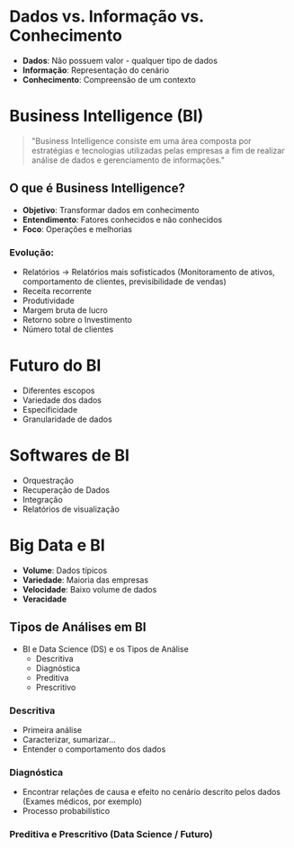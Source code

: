 # Dados vs. Informação vs. Conhecimento

- **Dados**: Não possuem valor - qualquer tipo de dados
- **Informação**: Representação do cenário
- **Conhecimento**: Compreensão de um contexto

# Business Intelligence (BI)

> "Business Intelligence consiste em uma área composta por estratégias e tecnologias utilizadas pelas empresas a fim de realizar análise de dados e gerenciamento de informações."

## O que é Business Intelligence?

* **Objetivo**: Transformar dados em conhecimento
* **Entendimento**: Fatores conhecidos e não conhecidos
* **Foco**: Operações e melhorias

### Evolução:

- Relatórios -> Relatórios mais sofisticados (Monitoramento de ativos, comportamento de clientes, previsibilidade de vendas)
- Receita recorrente
- Produtividade
- Margem bruta de lucro
- Retorno sobre o Investimento
- Número total de clientes

# Futuro do BI

- Diferentes escopos
- Variedade dos dados
- Especificidade
- Granularidade de dados

# Softwares de BI

- Orquestração
- Recuperação de Dados
- Integração
- Relatórios de visualização

# Big Data e BI

- **Volume**: Dados típicos
- **Variedade**: Maioria das empresas
- **Velocidade**: Baixo volume de dados
- **Veracidade**

## Tipos de Análises em BI

- BI e Data Science (DS) e os Tipos de Análise
  * Descritiva
  * Diagnóstica
  * Preditiva
  * Prescritivo

### Descritiva

- Primeira análise
- Caracterizar, sumarizar...
- Entender o comportamento dos dados

### Diagnóstica

- Encontrar relações de causa e efeito no cenário descrito pelos dados (Exames médicos, por exemplo)
- Processo probabilístico

### Preditiva e Prescritivo (Data Science / Futuro)
